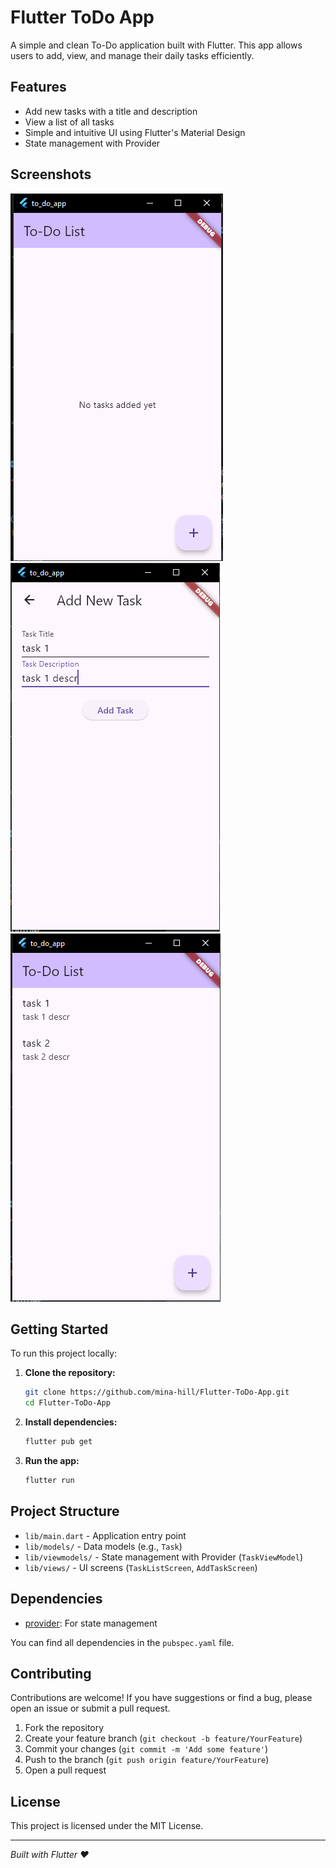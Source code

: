 # Flutter ToDo App

A simple and clean To-Do application built with Flutter. This app allows users to add, view, and manage their daily tasks efficiently.

## Features

- Add new tasks with a title and description
- View a list of all tasks
- Simple and intuitive UI using Flutter's Material Design
- State management with Provider

## Screenshots

![To-Do App Screenshot](assets/ss1.png)
![To-Do App Screenshot](assets/ss2.png)
![To-Do App Screenshot](assets/ss3.png)

## Getting Started

To run this project locally:

1. **Clone the repository:**
   ```bash
   git clone https://github.com/mina-hill/Flutter-ToDo-App.git
   cd Flutter-ToDo-App
   ```

2. **Install dependencies:**
   ```bash
   flutter pub get
   ```

3. **Run the app:**
   ```bash
   flutter run
   ```

## Project Structure

- `lib/main.dart` - Application entry point
- `lib/models/` - Data models (e.g., `Task`)
- `lib/viewmodels/` - State management with Provider (`TaskViewModel`)
- `lib/views/` - UI screens (`TaskListScreen`, `AddTaskScreen`)

## Dependencies

- [provider](https://pub.dev/packages/provider): For state management

You can find all dependencies in the `pubspec.yaml` file.

## Contributing

Contributions are welcome! If you have suggestions or find a bug, please open an issue or submit a pull request.

1. Fork the repository
2. Create your feature branch (`git checkout -b feature/YourFeature`)
3. Commit your changes (`git commit -m 'Add some feature'`)
4. Push to the branch (`git push origin feature/YourFeature`)
5. Open a pull request

## License

This project is licensed under the MIT License.

---

*Built with Flutter ❤*
